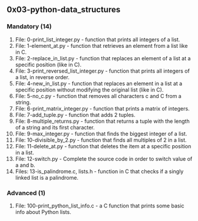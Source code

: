 ## 0x03-python-data_structures

### Mandatory (14)
1. File: 0-print_list_integer.py - function that prints all integers of a list.
2. File: 1-element_at.py - function that retrieves an element from a list like in C.
3. File: 2-replace_in_list.py - function that replaces an element of a list at a specific position (like in C).
4. File: 3-print_reversed_list_integer.py - function that prints all integers of a list, in reverse order.
5. File: 4-new_in_list.py - function that replaces an element in a list at a specific position without modifying the original list (like in C).
6. File: 5-no_c.py - function that removes all characters c and C from a string.
7. File: 6-print_matrix_integer.py - function that prints a matrix of integers.
8. File: 7-add_tuple.py - function that adds 2 tuples.
9. File: 8-multiple_returns.py - function that returns a tuple with the length of a string and its first character.
10. File: 9-max_integer.py - function that finds the biggest integer of a list.
11. File: 10-divisible_by_2.py - function that finds all multiples of 2 in a list.
12. File: 11-delete_at.py - function that deletes the item at a specific position in a list.
13. File: 12-switch.py - Complete the source code in order to switch value of a and b.
14. Files: 13-is_palindrome.c, lists.h - function in C that checks if a singly linked list is a palindrome.

### Advanced (1)
1. File: 100-print_python_list_info.c - a C function that prints some basic info about Python lists.
